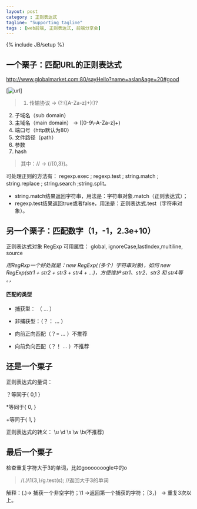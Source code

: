 ```yaml
---
layout: post
category : 正则表达式
tagline: "Supporting tagline"
tags : [web前端, 正则表达式, 前端分享会]
---
```


{% include JB/setup %}

## 一个栗子：匹配URL的正则表达式 ##

http://www.globalmarket.com:80/sayHello?name=aslan&age=20#good

[![url](http://pigerla.com/assets/images/url.jpg)]



> 1. 传输协议                ->  (?:([A-Za-z]+):)?
2. 子域名（sub domain）        
3. 主域名（main domain）     ->   ([0-9\\-A-Za-z]+)
4. 端口号（http默认为80）
5. 文件路径（path）
6. 参数
7. hash

> 其中：// -> (\/{0,3})。

可处理正则的方法有：
regexp.exec	; regexp.test ; string.match ; string.replace ;	string.search ;string.split。

- string.match结果返回字符串，用法是：字符串对象.match（正则表达式）；
- regexp.test结果返回true或者false，用法是：正则表达式.test（字符串对象）。

## 另一个栗子：匹配数字（1，-1，2.3e+10） ##

正则表达式对象 RegExp
可用属性：
global,	ignoreCase,lastIndex,multiline,	source

*用RegRxp一个好处就是：new RegExp(（多个）字符串对象)，如何 new RegExp(str1 + str2 + str3 + str4 + ...)，方便维护 str1、str2、str3 和 str4等 。，*

#### 匹配的类型 ####

- 捕获型：	（ … ）

- 非捕获型：（？： … ）

- 向前正向匹配（？=  … ）不推荐

- 向前负向匹配（？！ … ）不推荐


## 还是一个栗子 ##

正则表达式的量词：

？等同于{ 0,1 }

*等同于{ 0, }

+等同于{ 1, }

正则表达式的转义：
\u	\d	\s	\w	\b(不推荐)
	
## 最后一个栗子 ##

检查重复字符大于3的单词，比如gooooooogle中的o

> /(.)\1{3,}/g.test(s);  //返回大于3的单词

解释：(.)-> 捕获一个非空字符；\1 ->返回第一个捕获的字符；｛3，｝ -> 重复3次以上。



